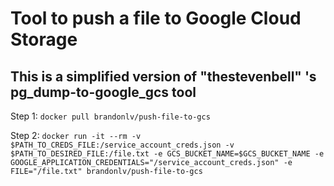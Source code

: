 # Tool to push a file to Google Cloud Storage

## This is a simplified version of "thestevenbell" 's pg_dump-to-google_gcs tool



Step 1:
```docker pull brandonlv/push-file-to-gcs```

Step 2:
```docker run -it --rm -v $PATH_TO_CREDS_FILE:/service_account_creds.json -v $PATH_TO_DESIRED_FILE:/file.txt -e GCS_BUCKET_NAME=$GCS_BUCKET_NAME -e GOOGLE_APPLICATION_CREDENTIALS="/service_account_creds.json" -e FILE="/file.txt" brandonlv/push-file-to-gcs```
